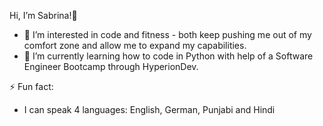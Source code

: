 Hi, I’m Sabrina!👋 

- 👀 I’m interested in code and fitness - both keep pushing me out of my comfort zone and allow me to expand my capabilities.
- 🌱 I’m currently learning how to code in Python with help of a Software Engineer Bootcamp through HyperionDev.


⚡ Fun fact: 
 - I can speak 4 languages: English, German, Punjabi and Hindi
